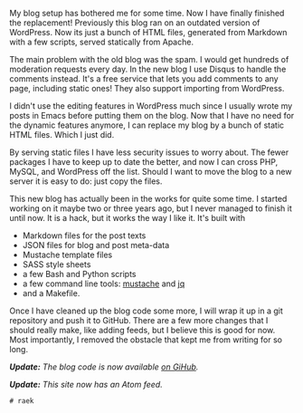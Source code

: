 My blog setup has bothered me for some time. Now I have finally
finished the replacement! Previously this blog ran on an outdated
version of WordPress. Now its just a bunch of HTML files, generated
from Markdown with a few scripts, served statically from Apache.

The main problem with the old blog was the spam. I would get hundreds
of moderation requests every day. In the new blog I use Disqus to
handle the comments instead. It's a free service that lets you add
comments to any page, including static ones! They also support
importing from WordPress.

I didn't use the editing features in WordPress much since I usually
wrote my posts in Emacs before putting them on the blog. Now that I
have no need for the dynamic features anymore, I can replace my blog
by a bunch of static HTML files. Which I just did.

By serving static files I have less security issues to worry
about. The fewer packages I have to keep up to date the better, and
now I can cross PHP, MySQL, and WordPress off the list. Should I want
to move the blog to a new server it is easy to do: just copy the
files.

This new blog has actually been in the works for quite some time. I
started working on it maybe two or three years ago, but I never
managed to finish it until now. It is a hack, but it works the way I
like it. It's built with

* Markdown files for the post texts
* JSON files for blog and post meta-data
* Mustache template files
* SASS style sheets
* a few Bash and Python scripts
* a few command line tools: [mustache][mustache] and [jq][jq]
* and a Makefile.

[mustache]: <https://mustache.github.io/mustache.1.html>
[jq]:       <http://stedolan.github.io/jq/>

Once I have cleaned up the blog code some more, I will wrap it up in a
git repository and push it to GitHub. There are a few more changes
that I should really make, like adding feeds, but I believe this is
good for now. Most importantly, I removed the obstacle that kept me
from writing for so long.

<i>**Update:** The blog code is now available [on
GiHub](https://github.com/raek/blog.raek.se).</i>

<i>**Update:** This site now has an Atom feed.</i>

`# raek`